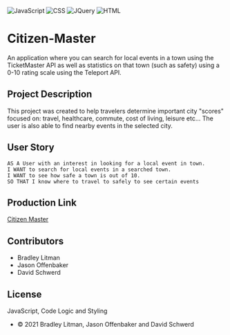 ![JavaScript](https://img.shields.io/badge/JavaScript-323330?style=for-the-badge&logo=javascript&logoColor=F7DF1E) ![CSS](https://img.shields.io/badge/CSS3-1572B6?style=for-the-badge&logo=css3&logoColor=white) ![JQuery](	https://img.shields.io/badge/jQuery-0769AD?style=for-the-badge&logo=jquery&logoColor=white) ![HTML](https://img.shields.io/badge/HTML5-E34F26?style=for-the-badge&logo=html5&logoColor=white)

# Citizen-Master
An application where you can search for local events in a town using the TicketMaster API as well as statistics on that town (such as safety) using a 0-10 rating scale using the Teleport API.

## Project Description
This project was created to help travelers determine important city "scores" focused on: travel, healthcare, commute, cost of living, leisure etc... The user is also able to find nearby events in the selected city. 


## User Story
```
AS A User with an interest in looking for a local event in town.
I WANT to search for local events in a searched town.
I WANT to see how safe a town is out of 10.
SO THAT I know where to travel to safely to see certain events
```

## Production Link
[Citizen Master](https://blitman12.github.io/Citizen-Master/)

## Contributors
* Bradley Litman
* Jason Offenbaker
* David Schwerd 



## License
 JavaScript, Code Logic and Styling
* © 2021 Bradley Litman, Jason Offenbaker and David Schwerd
